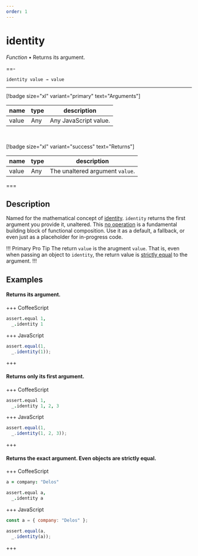 ```yaml
---
order: 1
---
```

# identity

_Function_ &bull; Returns its argument.


==- <pre><code>identity value &rarr; value</code></pre>
<hr>

[!badge size="xl" variant="primary" text="Arguments"]

| name | type | description |
|------|------|-------------|
|value|Any|Any JavaScript value.|

<br>

[!badge size="xl" variant="success" text="Returns"]

| name | type | description |
|------|------|-------------|
|value|Any|The unaltered argument `value`.|



===


## Description

Named for the mathematical concept of [identity][identity]. `identity` returns the first argument you provide it, unaltered. This [no operation][no operation] is a fundamental building block of functional composition. Use it as a default, a fallback, or even just as a placeholder for in-progress code.

!!! Primary Pro Tip
The return `value` is the arugment `value`. That is, even when passing an object to `identity`, the return value is [strictly equal][strictly equal] to the argument.
!!!

[identity]: https://en.wikipedia.org/wiki/Identity_(mathematics)
[no operation]: https://en.wikipedia.org/wiki/NOP_(code)


## Examples



#### Returns its argument.

+++ CoffeeScript
```coffeescript #
assert.equal 1,
  _.identity 1
```

+++ JavaScript
```javascript #
assert.equal(1,
  _.identity(1));
```

+++


#### Returns only its first argument.

+++ CoffeeScript
```coffeescript #
assert.equal 1,
  _.identity 1, 2, 3
```

+++ JavaScript
```javascript #
assert.equal(1,
  _.identity(1, 2, 3));
```

+++


#### Returns the exact argument. Even objects are strictly equal.

+++ CoffeeScript
```coffeescript #
a = company: "Delos"

assert.equal a,
  _.identity a
```

+++ JavaScript
```javascript #
const a = { company: "Delos" };

assert.equal(a,
  _.identity(a));
```

+++



[strictly equal]: https://developer.mozilla.org/en-US/docs/Web/JavaScript/Reference/Operators/Strict_equality